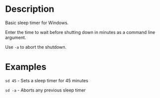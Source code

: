 # Description

Basic sleep timer for Windows.

Enter the time to wait before shutting down in minutes as a command line argument.

Use `-a` to abort the shutdown.

# Examples

`sd 45` - Sets a sleep timer for 45 minutes

`sd -a` - Aborts any previous sleep timer
